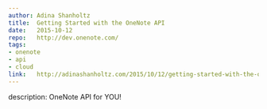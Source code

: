 ```yaml
--- 	
author:	Adina Shanholtz
title:	Getting Started with the OneNote API
date:	2015-10-12
repo:	http://dev.onenote.com/
tags:	
- onenote 
- api 
- cloud
link:	http://adinashanholtz.com/2015/10/12/getting-started-with-the-onenote-api/
---	
```

description:	OneNote API for YOU!
